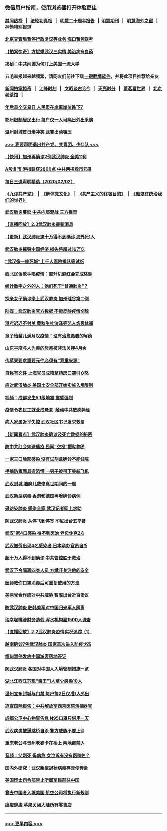 ### [微信用户指南，使用浏览器打开体验更佳](https://github.com/gfw-breaker/banned-news1/blob/master/indexes/wechat-guide.md?t=0)
#### [禁闻热榜](热点新闻.md?t=0)  &nbsp;&nbsp;|&nbsp;&nbsp; [法轮功真相](https://github.com/gfw-breaker/truth/blob/master/README.md?t=0) &nbsp;&nbsp;|&nbsp;&nbsp; [明慧二十周年报告](https://github.com/gfw-breaker/mh-reports/blob/master/README.md?t=0) &nbsp;&nbsp;|&nbsp;&nbsp;[明慧期刊](https://github.com/gfw-breaker/mh-qikan) &nbsp;&nbsp;|&nbsp;&nbsp; [明慧海外之窗](https://github.com/gfw-breaker/mh-news/blob/master/README.md?t=0) &nbsp;&nbsp;|&nbsp;&nbsp; [神韵特别报道](https://github.com/gfw-breaker/mh-news/blob/master/shenyun.md?t=0)
#### [北京交管局暂停行政复议等业务 海口暂停驾考](../pages/nsc413/n11840528.md?t=02031511) 
#### [【拍案惊奇】方斌爆武汉三实情 美治病有良药](../pages/nsc413/n11839984.md?t=02031511) 
#### [揭秘：中共间谍为何盯上美国一流大学](../pages/nsc413/n11840270.md?t=02031511) 
#### 五毛举报越来越频繁，请网友们前往下载 [一键翻墙软件](https://github.com/gfw-breaker/ssr-accounts)，并将此项目推荐给亲友
#### [新闻拍案惊奇](https://github.com/gfw-breaker/banned-news1/blob/master/pages/link4.md) &nbsp;&nbsp;|&nbsp;&nbsp; [江峰时刻](https://github.com/gfw-breaker/banned-news1/blob/master/pages/link4.md) &nbsp;&nbsp;|&nbsp;&nbsp; [文昭谈古论今](https://github.com/gfw-breaker/banned-news1/blob/master/pages/link4.md) &nbsp;&nbsp;|&nbsp;&nbsp; [天亮时分](https://github.com/gfw-breaker/banned-news1/blob/master/pages/link4.md) &nbsp;&nbsp;|&nbsp;&nbsp; [萧茗看世界](https://github.com/gfw-breaker/banned-news1/blob/master/pages/link4.md) &nbsp;&nbsp;|&nbsp;&nbsp; [北京老茶馆](https://github.com/gfw-breaker/banned-news1/blob/master/pages/link4.md) &nbsp;&nbsp;|&nbsp;&nbsp; 
#### [年后首个交易日 人民币在岸离岸价跌下7](../pages/nsc413/n11840366.md?t=02031511) 
#### [鄂州限制居民出行 每户仅一人可隔日外出采购](../pages/nsc413/n11839131.md?t=02031511) 
#### [温州封城首日爆冲突 武警出动镇压](../pages/nsc413/n11839881.md?t=02031511) 
#### [>>> 我要声明退出共产党、共青团、少年队 <<<](https://github.com/begood0513/goodnews/blob/master/quit/letter.md) 
#### [【快讯】加州再确诊2例武汉肺炎 全美11例](../pages/nsc413/n11840339.md?t=02031511) 
#### [A股复市 沪指跌穿2800点 中共两招救市无果](../pages/nsc413/n11839859.md?t=02031511) 
#### [每日三退声明精选（2020/02/02）](../pages/nsc413/n11840257.md?t=02031511) 
#### [《九评共产党》](https://github.com/begood0513/9ping.md/blob/master/README.md) &nbsp;|&nbsp; [《解体党文化》](../../../../jtdwh.md/blob/master/README.md)  &nbsp;|&nbsp; [《共产主义的终极目的》](../../../../gczydzjmd.md/blob/master/README.md) &nbsp;|&nbsp; [《魔鬼在统治我们的世界》](../../../../mgztzwmdsj.md/blob/master/README.md) 
#### [武汉肺炎蔓延 中共内部混战 三方推责](../pages/nsc413/n11839612.md?t=02031511) 
#### [【直播回放】2.3武汉肺炎最新消息](../pages/nsc413/n11840124.md?t=02031511) 
#### [【更新】武汉肺炎逾十万得不到确诊 海外死1人](../pages/nsc413/n11801312.md?t=02031511) 
#### [武汉肺炎摧毁中国经济 损失将超过16万亿](../pages/nsc413/n11839723.md?t=02031511) 
#### [“武汉像一座死城”上千人医院排队等试纸](../pages/nsc413/n11839724.md?t=02031511) 
#### [西北民谣歌手唱疫情：直升机躲红会完成慈善](../pages/nsc413/n11839757.md?t=02031511) 
#### [统计数字之外的人：他们死于“普通肺炎”？](../pages/nsc413/n11839788.md?t=02031511) 
#### [探亲女子确诊染上武汉肺炎 加州硅谷第二例](../pages/nsc413/n11839784.md?t=02031511) 
#### [陆媒：武汉肺炎官方数据 不能反映疫情全貌](../pages/nsc413/n11839828.md?t=02031511) 
#### [港府迟迟不封关 黄秋生杜汶泽等艺人炮轰林郑](../pages/nsc413/n11839562.md?t=02031511) 
#### [章子怡藉儿满月叹疫情：没有治愈愚蠢的解药](../pages/nsc413/n11839428.md?t=02031511) 
#### [山东平度与人为善的母亲被非法关押4月余](../pages/nsc413/n11834949.md?t=02031511) 
#### [传苹果要求重要元件必须有“双重来源”](../pages/nsc413/n11839717.md?t=02031511) 
#### [自称有文件 上海官员成箱拿药房口罩引众怒](../pages/nsc413/n11839279.md?t=02031511) 
#### [应对武汉肺炎 美国土安全部开始实施入境限制](../pages/nsc413/n11839729.md?t=02031511) 
#### [视频：成都发生5.1级地震 震感强烈](../pages/nsc413/n11839732.md?t=02031511) 
#### [疫情令农民工就业成悬念  触动中共敏感神经](../pages/nsc413/n11839625.md?t=02031511) 
#### [病人家属近乎失控 武汉社区书记发求救信](../pages/nsc413/n11839621.md?t=02031511) 
#### [【新闻看点】武汉肺炎确诊及死亡数据的秘密](../pages/nsc413/n11839539.md?t=02031511) 
#### [防中共红会如避瘟疫 民间“空投”援助物资](../pages/nsc413/n11839313.md?t=02031511) 
#### [一家三口肺部感染 没有试剂盒确诊不能住院](../pages/nsc413/n11839581.md?t=02031511) 
#### [拒摘防毒面具造恐慌 一男子被带下美航飞机](../pages/nsc413/n11839455.md?t=02031511) 
#### [武汉封城 脑麻儿悲惨离世期间的一周](../pages/nsc413/n11839378.md?t=02031511) 
#### [武汉新型病毒 香港和德国再增确诊病例](../pages/nsc413/n11839381.md?t=02031511) 
#### [采访染肺炎 感染全家 武汉记者网上求助](../pages/nsc413/n11839411.md?t=02031511) 
#### [防武汉肺炎 从停飞到停签 印尼出台五举措](../pages/nsc413/n11839282.md?t=02031511) 
#### [武汉1家4口感染 得不到医治 老母休克2次](../pages/nsc413/n11839277.md?t=02031511) 
#### [武汉撤侨出现4名感染者 日本承办官员自杀](../pages/nsc413/n11839044.md?t=02031511) 
#### [超十万人得不到确诊 中共管控胜于救治](../pages/nsc413/n11838462.md?t=02031511) 
#### [武汉下令隔离四类人员 方斌吁关注他的安全](../pages/nsc413/n11838878.md?t=02031511) 
#### [医师教你口罩消毒后可重复使用的方法](../pages/nsc413/n11839225.md?t=02031511) 
#### [美两党合作应对中共威胁 智库出台近百倡议](../pages/nsc413/n11838437.md?t=02031511) 
#### [防武汉肺炎 驻韩美军对中国归来军人隔离](../pages/nsc413/n11838970.md?t=02031511) 
#### [瑞幸咖啡涉财务造假 浑水机构雇1500人调查](../pages/nsc413/n11838486.md?t=02031511) 
#### [【直播回放】2.2武汉肺炎疫情实况追踪（1）](../pages/nsc413/n11838871.md?t=02031511) 
#### [越南确诊7例武汉肺炎 国家首次进入防疫状态](../pages/nsc413/n11838860.md?t=02031511) 
#### [缅甸暂停发放中国游客落地签证](../pages/nsc413/n11838730.md?t=02031511) 
#### [防武汉肺炎 各国对中国人入境管制措施一览](../pages/nsc413/n11838726.md?t=02031511) 
#### [湖北江西江苏现“毒王”1人至少感染10人](../pages/nsc413/n11838670.md?t=02031511) 
#### [温州宣布封城与门禁 每户每2日仅准1人外出](../pages/nsc413/n11838748.md?t=02031511) 
#### [追查国际报告：中共解放军西京医院活摘器官](../pages/nsc413/n11838359.md?t=02031511) 
#### [成都公卫中心物资告急 N95口罩只够用一天](../pages/nsc413/n11834896.md?t=02031511) 
#### [武汉病患被逼跳桥自杀 警方威胁不要上网](../pages/nsc413/n11838521.md?t=02031511) 
#### [重庆老公与贵州老婆卡在桥上 两地都禁入](../pages/nsc413/n11838677.md?t=02031511) 
#### [音频：父刚死 母病危 女泣诉有没有医院住？](../pages/nsc413/n11838501.md?t=02031511) 
#### [国内外研究：武汉新型冠状病毒存粪便传染](../pages/nsc413/n11838353.md?t=02031511) 
#### [美国印太司令部禁止所属军民前往中国](../pages/nsc413/n11838418.md?t=02031511) 
#### [曾去中国者入境美国 航空公司将执行新规则](../pages/nsc413/n11838375.md?t=02031511) 
#### [瘟疫肆虐 苹果关闭大陆所有零售店](../pages/nsc413/n11838235.md?t=02031511) 

----
#### [ >>> 更早内容 <<< ](../indexes/nsc413-earlier.md)
